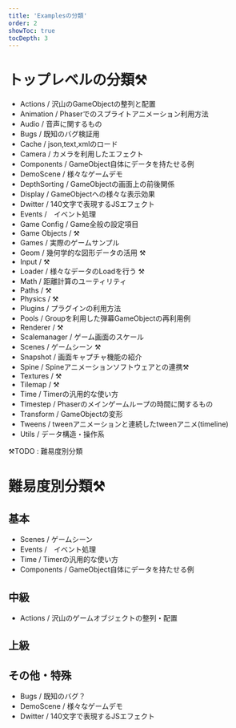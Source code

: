 ```yaml
---
title: 'Examplesの分類'
order: 2
showToc: true
tocDepth: 3
---
```


# トップレベルの分類:hammer_and_pick:

- Actions / 沢山のGameObjectの整列と配置
- Animation / Phaserでのスプライトアニメーション利用方法
- Audio / 音声に関するもの
- Bugs / 既知のバグ検証用
- Cache / json,text,xmlのロード
- Camera / カメラを利用したエフェクト
- Components / GameObject自体にデータを持たせる例
- DemoScene / 様々なゲームデモ
- DepthSorting / GameObjectの画面上の前後関係
- Display / GameObjectへの様々な表示効果
- Dwitter / 140文字で表現するJSエフェクト
- Events /　イベント処理 
- Game Config / Game全般の設定項目
- Game Objects / :hammer_and_pick:
- Games / 実際のゲームサンプル
- Geom / 幾何学的な図形データの活用 :hammer_and_pick:
- Input / :hammer_and_pick:
- Loader / 様々なデータのLoadを行う :hammer_and_pick:
- Math / 距離計算のユーティリティ
- Paths / :hammer_and_pick:
- Physics / :hammer_and_pick:
- Plugins / プラグインの利用方法
- Pools / Groupを利用した弾幕GameObjectの再利用例
- Renderer / :hammer_and_pick:
- Scalemanager / ゲーム画面のスケール
- Scenes / ゲームシーン  :hammer_and_pick:
- Snapshot / 画面キャプチャ機能の紹介
- Spine / Spineアニメーションソフトウェアとの連携:hammer_and_pick:
- Textures / :hammer_and_pick:
- Tilemap / :hammer_and_pick:
- Time / Timerの汎用的な使い方
- Timestep / Phaserのメインゲームループの時間に関するもの
- Transform / GameObjectの変形
- Tweens / tweenアニメーションと連続したtweenアニメ(timeline)
- Utils / データ構造・操作系

:hammer_and_pick:TODO : 難易度別分類

# 難易度別分類:hammer_and_pick:

## 基本
- Scenes / ゲームシーン
- Events /　イベント処理
- Time / Timerの汎用的な使い方
- Components / GameObject自体にデータを持たせる例

## 中級
- Actions / 沢山のゲームオブジェクトの整列・配置

## 上級

## その他・特殊
- Bugs / 既知のバグ？
- DemoScene / 様々なゲームデモ
- Dwitter / 140文字で表現するJSエフェクト


